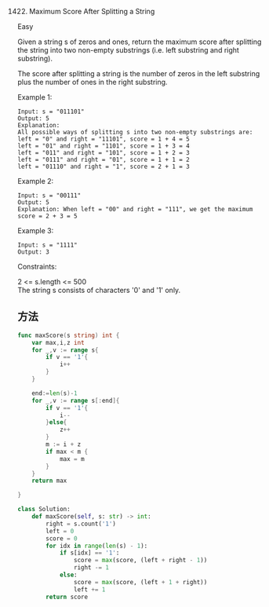 1422. Maximum Score After Splitting a String


Easy


Given a string s of zeros and ones, return the maximum score after splitting the string into two non-empty substrings (i.e. left substring and right substring).

The score after splitting a string is the number of zeros in the left substring plus the number of ones in the right substring.

 

Example 1:

```
Input: s = "011101"
Output: 5 
Explanation: 
All possible ways of splitting s into two non-empty substrings are:
left = "0" and right = "11101", score = 1 + 4 = 5 
left = "01" and right = "1101", score = 1 + 3 = 4 
left = "011" and right = "101", score = 1 + 2 = 3 
left = "0111" and right = "01", score = 1 + 1 = 2 
left = "01110" and right = "1", score = 2 + 1 = 3
```

Example 2:

```
Input: s = "00111"
Output: 5
Explanation: When left = "00" and right = "111", we get the maximum score = 2 + 3 = 5
```

Example 3:

```
Input: s = "1111"
Output: 3
```
 

Constraints:

2 <= s.length <= 500  
The string s consists of characters '0' and '1' only.


## 方法

```go
func maxScore(s string) int {
    var max,i,z int
    for _,v := range s{
        if v == '1'{
            i++
        }
    }

    end:=len(s)-1
    for _,v := range s[:end]{
        if v == '1'{
            i--
        }else{
            z++
        }
        m := i + z
        if max < m {
            max = m
        }
    }
    return max

}
```


```python
class Solution:
    def maxScore(self, s: str) -> int:
        right = s.count('1')
        left = 0
        score = 0
        for idx in range(len(s) - 1):
            if s[idx] == '1':
                score = max(score, (left + right - 1))
                right -= 1
            else:
                score = max(score, (left + 1 + right))
                left += 1
        return score
```